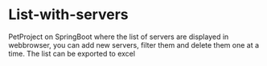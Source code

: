 # List-with-servers
PetProject on SpringBoot where the list of servers are displayed in webbrowser, you can add new servers, filter them and delete them one at a time. The list can be exported to excel

